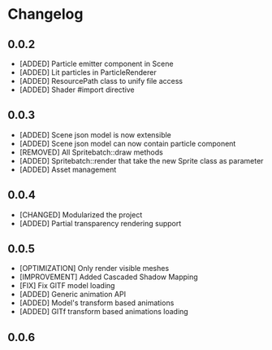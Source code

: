 # Changelog

## 0.0.2

- [ADDED] Particle emitter component in Scene
- [ADDED] Lit particles in ParticleRenderer
- [ADDED] ResourcePath class to unify file access
- [ADDED] Shader #import directive

## 0.0.3
- [ADDED] Scene json model is now extensible
- [ADDED] Scene json model can now contain particle component
- [REMOVED] All Spritebatch::draw methods
- [ADDED] Spritebatch::render that take the new Sprite class as parameter
- [ADDED] Asset management

## 0.0.4
- [CHANGED] Modularized the project
- [ADDED] Partial transparency rendering support

## 0.0.5
- [OPTIMIZATION] Only render visible meshes
- [IMPROVEMENT] Added Cascaded Shadow Mapping
- [FIX] Fix GlTF model loading
- [ADDED] Generic animation API
- [ADDED] Model's transform based animations
- [ADDED] GlTf transform based animations loading

## 0.0.6
